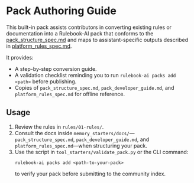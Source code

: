 # Pack Authoring Guide

This built-in pack assists contributors in converting existing rules or documentation into a Rulebook-AI pack that conforms to the [pack_structure_spec.md](../../../../memory/docs/features/manage_rules/pack_structure_spec.md) and maps to assistant-specific outputs described in [platform_rules_spec.md](../../../../memory/docs/features/manage_rules/platform_rules_spec.md).

It provides:

- A step-by-step conversion guide.
- A validation checklist reminding you to run `rulebook-ai packs add <path>` before publishing.
- Copies of `pack_structure_spec.md`, `pack_developer_guide.md`, and `platform_rules_spec.md` for offline reference.

## Usage

1. Review the rules in `rules/01-rules/`.
2. Consult the docs inside `memory_starters/docs/`—`pack_structure_spec.md`, `pack_developer_guide.md`, and `platform_rules_spec.md`—when structuring your pack.
3. Use the script in `tool_starters/validate_pack.py` or the CLI command:
   ```
   rulebook-ai packs add <path-to-your-pack>
   ```
   to verify your pack before submitting to the community index.
